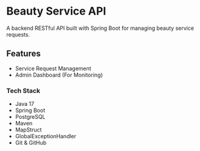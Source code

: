 # Beauty Service API #

A backend RESTful API built with Spring Boot for managing beauty service requests.

## Features ##


- Service Request Management
- Admin Dashboard (For Monitoring)

### Tech Stack ###

- Java 17
- Spring Boot
- PostgreSQL
- Maven
- MapStruct
- GlobalExceptionHandler
- Git & GitHub
